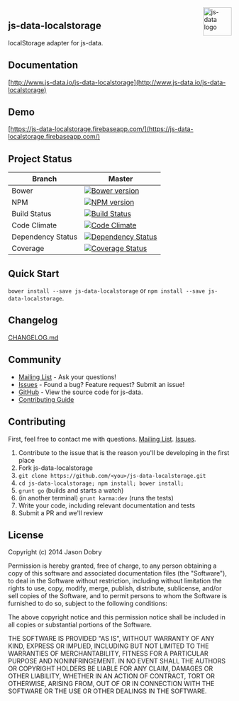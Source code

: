 <img src="https://raw.githubusercontent.com/js-data/js-data/prototype/js-data.png" alt="js-data logo" title="js-data" align="right" width="64" height="64" />

## js-data-localstorage

localStorage adapter for js-data.

## Documentation
[http://www.js-data.io/js-data-localstorage](http://www.js-data.io/js-data-localstorage)

## Demo
[https://js-data-localstorage.firebaseapp.com/](https://js-data-localstorage.firebaseapp.com/)

## Project Status

| Branch | Master |
| ------ | ------ |
| Bower | [![Bower version](https://badge.fury.io/bo/js-data-localstorage.png)](http://badge.fury.io/bo/js-data-localstorage) |
| NPM | [![NPM version](https://badge.fury.io/js/js-data-localstorage.png)](http://badge.fury.io/js/js-data-localstorage) |
| Build Status | [![Build Status](https://travis-ci.org/js-data/js-data-localstorage.png?branch=master)](https://travis-ci.org/js-data/js-data-localstorage) |
| Code Climate | [![Code Climate](https://codeclimate.com/github/js-data/js-data-localstorage.png)](https://codeclimate.com/github/js-data/js-data-localstorage) |
| Dependency Status | [![Dependency Status](https://gemnasium.com/js-data/js-data-localstorage.png)](https://gemnasium.com/js-data/js-data-localstorage) |
| Coverage | [![Coverage Status](https://coveralls.io/repos/js-data/js-data-localstorage/badge.png?branch=master)](https://coveralls.io/r/js-data/js-data-localstorage?branch=master) |

## Quick Start
`bower install --save js-data-localstorage` or `npm install --save js-data-localstorage`.

## Changelog
[CHANGELOG.md](https://github.com/js-data/js-data-localstorage/blob/master/CHANGELOG.md)

## Community
- [Mailing List](https://groups.google.com/forum/?fromgroups#!forum/js-data-project) - Ask your questions!
- [Issues](https://github.com/js-data/js-data-localstorage/issues) - Found a bug? Feature request? Submit an issue!
- [GitHub](https://github.com/js-data/js-data-localstorage) - View the source code for js-data.
- [Contributing Guide](https://github.com/js-data/js-data-localstorage/blob/master/CONTRIBUTING.md)

## Contributing

First, feel free to contact me with questions. [Mailing List](https://groups.google.com/forum/?fromgroups#!forum/js-data-project). [Issues](https://github.com/js-data/js-data-localstorage/issues).

1. Contribute to the issue that is the reason you'll be developing in the first place
1. Fork js-data-localstorage
1. `git clone https://github.com/<you>/js-data-localstorage.git`
1. `cd js-data-localstorage; npm install; bower install;`
1. `grunt go` (builds and starts a watch)
1. (in another terminal) `grunt karma:dev` (runs the tests)
1. Write your code, including relevant documentation and tests
1. Submit a PR and we'll review

## License

Copyright (c) 2014 Jason Dobry

Permission is hereby granted, free of charge, to any person obtaining a copy of
this software and associated documentation files (the "Software"), to deal in
the Software without restriction, including without limitation the rights to
use, copy, modify, merge, publish, distribute, sublicense, and/or sell copies
of the Software, and to permit persons to whom the Software is furnished to do
so, subject to the following conditions:

The above copyright notice and this permission notice shall be included in all
copies or substantial portions of the Software.

THE SOFTWARE IS PROVIDED "AS IS", WITHOUT WARRANTY OF ANY KIND, EXPRESS OR
IMPLIED, INCLUDING BUT NOT LIMITED TO THE WARRANTIES OF MERCHANTABILITY, FITNESS
FOR A PARTICULAR PURPOSE AND NONINFRINGEMENT. IN NO EVENT SHALL THE AUTHORS OR
COPYRIGHT HOLDERS BE LIABLE FOR ANY CLAIM, DAMAGES OR OTHER LIABILITY, WHETHER
IN AN ACTION OF CONTRACT, TORT OR OTHERWISE, ARISING FROM, OUT OF OR IN
CONNECTION WITH THE SOFTWARE OR THE USE OR OTHER DEALINGS IN THE SOFTWARE.
